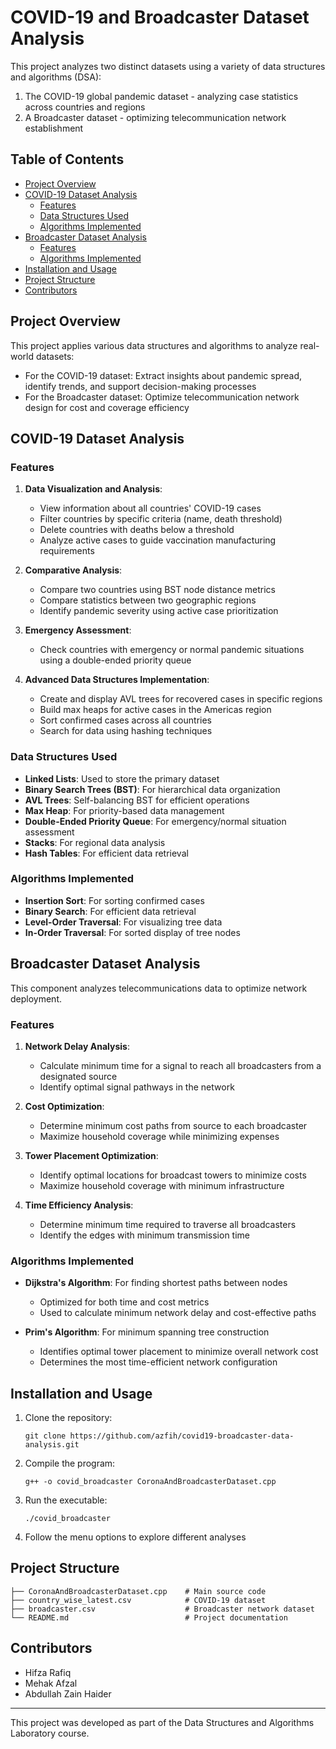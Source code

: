 # COVID-19 and Broadcaster Dataset Analysis

This project analyzes two distinct datasets using a variety of data structures and algorithms (DSA):
1. The COVID-19 global pandemic dataset - analyzing case statistics across countries and regions
2. A Broadcaster dataset - optimizing telecommunication network establishment

## Table of Contents
- [Project Overview](#project-overview)
- [COVID-19 Dataset Analysis](#covid-19-dataset-analysis)
  - [Features](#features)
  - [Data Structures Used](#data-structures-used)
  - [Algorithms Implemented](#algorithms-implemented)
- [Broadcaster Dataset Analysis](#broadcaster-dataset-analysis)
  - [Features](#features-1)
  - [Algorithms Implemented](#algorithms-implemented-1)
- [Installation and Usage](#installation-and-usage)
- [Project Structure](#project-structure)
- [Contributors](#contributors)

## Project Overview

This project applies various data structures and algorithms to analyze real-world datasets:
- For the COVID-19 dataset: Extract insights about pandemic spread, identify trends, and support decision-making processes
- For the Broadcaster dataset: Optimize telecommunication network design for cost and coverage efficiency

## COVID-19 Dataset Analysis

### Features

1. **Data Visualization and Analysis**:
   - View information about all countries' COVID-19 cases
   - Filter countries by specific criteria (name, death threshold)
   - Delete countries with deaths below a threshold
   - Analyze active cases to guide vaccination manufacturing requirements

2. **Comparative Analysis**:
   - Compare two countries using BST node distance metrics
   - Compare statistics between two geographic regions
   - Identify pandemic severity using active case prioritization

3. **Emergency Assessment**:
   - Check countries with emergency or normal pandemic situations using a double-ended priority queue

4. **Advanced Data Structures Implementation**:
   - Create and display AVL trees for recovered cases in specific regions
   - Build max heaps for active cases in the Americas region
   - Sort confirmed cases across all countries
   - Search for data using hashing techniques

### Data Structures Used

- **Linked Lists**: Used to store the primary dataset
- **Binary Search Trees (BST)**: For hierarchical data organization
- **AVL Trees**: Self-balancing BST for efficient operations
- **Max Heap**: For priority-based data management
- **Double-Ended Priority Queue**: For emergency/normal situation assessment
- **Stacks**: For regional data analysis
- **Hash Tables**: For efficient data retrieval

### Algorithms Implemented

- **Insertion Sort**: For sorting confirmed cases
- **Binary Search**: For efficient data retrieval
- **Level-Order Traversal**: For visualizing tree data
- **In-Order Traversal**: For sorted display of tree nodes

## Broadcaster Dataset Analysis

This component analyzes telecommunications data to optimize network deployment.

### Features

1. **Network Delay Analysis**:
   - Calculate minimum time for a signal to reach all broadcasters from a designated source
   - Identify optimal signal pathways in the network

2. **Cost Optimization**:
   - Determine minimum cost paths from source to each broadcaster
   - Maximize household coverage while minimizing expenses

3. **Tower Placement Optimization**:
   - Identify optimal locations for broadcast towers to minimize costs
   - Maximize household coverage with minimum infrastructure

4. **Time Efficiency Analysis**:
   - Determine minimum time required to traverse all broadcasters
   - Identify the edges with minimum transmission time

### Algorithms Implemented

- **Dijkstra's Algorithm**: For finding shortest paths between nodes
  - Optimized for both time and cost metrics
  - Used to calculate minimum network delay and cost-effective paths

- **Prim's Algorithm**: For minimum spanning tree construction
  - Identifies optimal tower placement to minimize overall network cost
  - Determines the most time-efficient network configuration

## Installation and Usage

1. Clone the repository:
   ```
   git clone https://github.com/azfih/covid19-broadcaster-data-analysis.git
   ```

2. Compile the program:
   ```
   g++ -o covid_broadcaster CoronaAndBroadcasterDataset.cpp
   ```

3. Run the executable:
   ```
   ./covid_broadcaster
   ```

4. Follow the menu options to explore different analyses

## Project Structure

```
├── CoronaAndBroadcasterDataset.cpp    # Main source code
├── country_wise_latest.csv            # COVID-19 dataset
├── broadcaster.csv                    # Broadcaster network dataset
└── README.md                          # Project documentation
```

## Contributors

- Hifza Rafiq
- Mehak Afzal
- Abdullah Zain Haider

---

This project was developed as part of the Data Structures and Algorithms Laboratory course.
